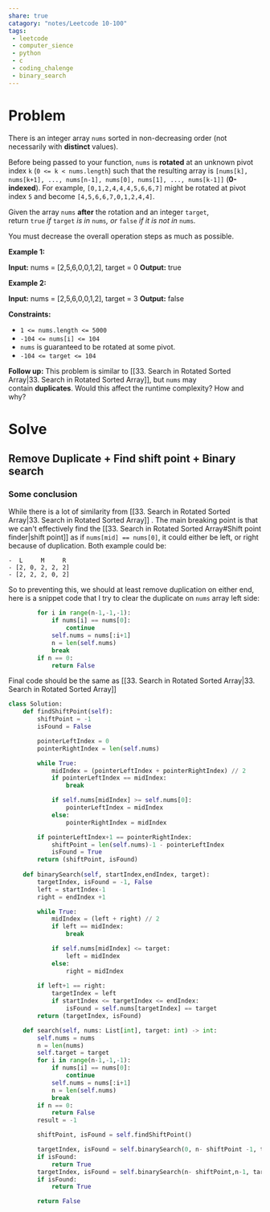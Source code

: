 ```yaml
---
share: true
catagory: "notes/Leetcode 10-100"
tags:
 - leetcode
 - computer_sience
 - python
 - c
 - coding_chalenge
 - binary_search
---
```


# Problem

There is an integer array `nums` sorted in non-decreasing order (not necessarily with **distinct** values).

Before being passed to your function, `nums` is **rotated** at an unknown pivot index `k` (`0 <= k < nums.length`) such that the resulting array is `[nums[k], nums[k+1], ..., nums[n-1], nums[0], nums[1], ..., nums[k-1]]` (**0-indexed**). For example, `[0,1,2,4,4,4,5,6,6,7]` might be rotated at pivot index `5` and become `[4,5,6,6,7,0,1,2,4,4]`.

Given the array `nums` **after** the rotation and an integer `target`, return `true` _if_ `target` _is in_ `nums`_, or_ `false` _if it is not in_ `nums`_._

You must decrease the overall operation steps as much as possible.

**Example 1:**

**Input:** nums = [2,5,6,0,0,1,2], target = 0
**Output:** true

**Example 2:**

**Input:** nums = [2,5,6,0,0,1,2], target = 3
**Output:** false

**Constraints:**

- `1 <= nums.length <= 5000`
- `-104 <= nums[i] <= 104`
- `nums` is guaranteed to be rotated at some pivot.
- `-104 <= target <= 104`

**Follow up:** This problem is similar to [[33. Search in Rotated Sorted Array|33. Search in Rotated Sorted Array]], but `nums` may contain **duplicates**. Would this affect the runtime complexity? How and why?
# Solve
## Remove Duplicate + Find shift point + Binary search

### Some conclusion
While there is a lot of similarity from [[33. Search in Rotated Sorted Array|33. Search in Rotated Sorted Array]] . The main breaking point is that we can't effectively find the [[33. Search in Rotated Sorted Array#Shift point finder|shift point]] as if `nums[mid] == nums[0]`, it could either be left, or right because of duplication. Both example could be:
```
-  L     M     R
- [2, 0, 2, 2, 2]
- [2, 2, 2, 0, 2]
```

So to preventing this, we should at least remove duplication on either end, here is a snippet code that I try to clear the duplicate on `nums` array left side:
```python
        for i in range(n-1,-1,-1):
            if nums[i] == nums[0]:
                continue
            self.nums = nums[:i+1]
            n = len(self.nums)
            break
        if n == 0:
            return False
```

Final code should be the same as [[33. Search in Rotated Sorted Array|33. Search in Rotated Sorted Array]]
```python
class Solution:
    def findShiftPoint(self):
        shiftPoint = -1
        isFound = False

        pointerLeftIndex = 0
        pointerRightIndex = len(self.nums)

        while True:
            midIndex = (pointerLeftIndex + pointerRightIndex) // 2
            if pointerLeftIndex == midIndex:
                break

            if self.nums[midIndex] >= self.nums[0]:
                pointerLeftIndex = midIndex
            else:
                pointerRightIndex = midIndex

        if pointerLeftIndex+1 == pointerRightIndex:
            shiftPoint = len(self.nums)-1 - pointerLeftIndex
            isFound = True
        return (shiftPoint, isFound)
    
    def binarySearch(self, startIndex,endIndex, target):
        targetIndex, isFound = -1, False
        left = startIndex-1
        right = endIndex +1

        while True:
            midIndex = (left + right) // 2
            if left == midIndex:
                break 

            if self.nums[midIndex] <= target:
                left = midIndex
            else:
                right = midIndex
        
        if left+1 == right:
            targetIndex = left
            if startIndex <= targetIndex <= endIndex:
                isFound = self.nums[targetIndex] == target
        return (targetIndex, isFound)

    def search(self, nums: List[int], target: int) -> int:
        self.nums = nums
        n = len(nums)
        self.target = target
        for i in range(n-1,-1,-1):
            if nums[i] == nums[0]:
                continue
            self.nums = nums[:i+1]
            n = len(self.nums)
            break
        if n == 0:
            return False
        result = -1

        shiftPoint, isFound = self.findShiftPoint()

        targetIndex, isFound = self.binarySearch(0, n- shiftPoint -1, target)
        if isFound:
            return True
        targetIndex, isFound = self.binarySearch(n- shiftPoint,n-1, target)
        if isFound:
            return True

        return False
```
